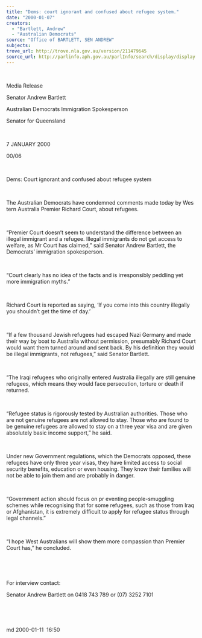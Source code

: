 ```yaml
---
title: "Dems: court ignorant and confused about refugee system."
date: "2000-01-07"
creators:
  - "Bartlett, Andrew"
  - "Australian Democrats"
source: "Office of BARTLETT, SEN ANDREW"
subjects:
trove_url: http://trove.nla.gov.au/version/211479645
source_url: http://parlinfo.aph.gov.au/parlInfo/search/display/display.w3p;query=Id%3A%22media/pressrel/R4M06%22
---
```


   

  

  Media Release

  Senator Andrew Bartlett

  Australian Democrats Immigration Spokesperson

  Senator for Queensland

  

 7 JANUARY 2000 

 00/06

  

  Dems: Court ignorant and confused about refugee 
system

  

  The Australian Democrats have condemned comments made today by Wes tern 
Australia Premier Richard Court, about refugees.

  

 “Premier Court doesn’t seem to understand the 
difference between an illegal immigrant and a refugee. Illegal immigrants 
do not get access to welfare, as Mr Court has claimed,” said Senator 
Andrew Bartlett, the Democrats’ immigration spokesperson.

  

 “Court clearly has no idea of the facts and is irresponsibly 
peddling yet more immigration myths.”

  

 Richard Court is reported as saying, ‘If you come 
into this country illegally you shouldn’t get the time of day.’

  

 “If a few thousand Jewish refugees had escaped Nazi 
Germany and made their way by boat to Australia without permission, 
presumably Richard Court would want them turned around and sent back. 
By his definition they would be illegal immigrants, not refugees,” 
said Senator Bartlett.

  

 “The Iraqi refugees who originally entered Australia 
illegally are still genuine refugees, which means they would face persecution, 
torture or death if returned.

  

 “Refugee status is rigorously tested by Australian 
authorities. Those who are not genuine refugees are not allowed to stay. 
Those who are found to be genuine refugees are allowed to stay on a 
three year visa and are given absolutely basic income support,” he 
said.

  

 Under new Government regulations, which the Democrats 
opposed, these refugees have only three year visas, they have limited 
access to social security benefits, education or even housing. They 
know their families will not be able to join them and are probably in 
danger.

  

  “Government action should focus on pr eventing people-smuggling 
schemes while recognising that for some refugees, such as those from 
Iraq or Afghanistan, it is extremely difficult to apply for refugee 
status through legal channels.”

  

 “I hope West Australians will show them more compassion 
than Premier Court has,” he concluded.

  

  

  For interview contact:

 Senator Andrew Bartlett on 0418 743 789 or (07) 3252 
7101

  

  

  md 2000-01-11  16:50

